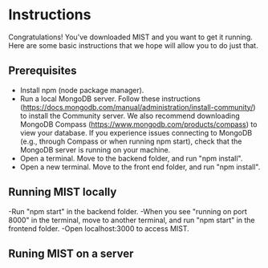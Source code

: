 Instructions
============

Congratulations!  You've downloaded MIST and you want to get it running.
Here are some basic instructions that we hope will allow you to do just
that.

Prerequisites
-------------
- Install npm (node package manager).
- Run a local MongoDB server. Follow these instructions (https://docs.mongodb.com/manual/administration/install-community/) to install the Community server. We also recommend downloading MongoDB Compass (https://www.mongodb.com/products/compass) to view your database. If you experience issues connecting to MongoDB (e.g., through Compass or when running npm start), check that the MongoDB server is running on your machine.
- Open a terminal. Move to the backend folder, and run "npm install".
- Open a new terminal. Move to the front end folder, and run "npm install".

Running MIST locally
--------------------
-Run "npm start" in the backend folder.
-When you see "running on port 8000" in the terminal, move to another terminal, and run "npm start" in the frontend folder.
-Open localhost:3000 to access MIST.

Runing MIST on a server
-----------------------